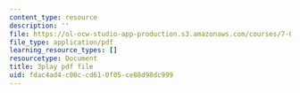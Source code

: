 ```yaml
---
content_type: resource
description: ''
file: https://ol-ocw-studio-app-production.s3.amazonaws.com/courses/7-01sc-fundamentals-of-biology-fall-2011/fdac4ad4c00ccd610f05ce88d98dc999_CT9lYy6qSfg.pdf
file_type: application/pdf
learning_resource_types: []
resourcetype: Document
title: 3play pdf file
uid: fdac4ad4-c00c-cd61-0f05-ce88d98dc999
---
```


